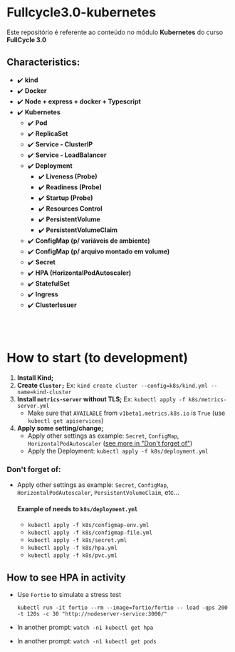 # Fullcycle3.0-kubernetes

Este repositório é referente ao conteúdo no módulo **Kubernetes** do curso **FullCycle 3.0**

## Characteristics:

- :heavy_check_mark: **kind**
- :heavy_check_mark: **Docker**
- :heavy_check_mark: **Node + express + docker + Typescript**
- :heavy_check_mark: **Kubernetes**
  - :heavy_check_mark: **Pod**
  - :heavy_check_mark: **ReplicaSet**
  - :heavy_check_mark: **Service - ClusterIP**
  - :heavy_check_mark: **Service - LoadBalancer**
  - :heavy_check_mark: **Deployment**
    - :heavy_check_mark: **Liveness (Probe)**
    - :heavy_check_mark: **Readiness (Probe)**
    - :heavy_check_mark: **Startup (Probe)**
    - :heavy_check_mark: **Resources Control**
    - :heavy_check_mark: **PersistentVolume**
    - :heavy_check_mark: **PersistentVolumeClaim**
  - :heavy_check_mark: **ConfigMap (p/ variáveis de ambiente)**
  - :heavy_check_mark: **ConfigMap (p/ arquivo montado em volume)**
  - :heavy_check_mark: **Secret**
  - :heavy_check_mark: **HPA (HorizontalPodAutoscaler)**
  - :heavy_check_mark: **StatefulSet**
  - :heavy_check_mark: **Ingress**
  - :heavy_check_mark: **ClusterIssuer**

<br /> <br />

# How to start (to development)

1. **Install Kind;**
2. **Create `Cluster;`** Ex: `kind create cluster --config=k8s/kind.yml --name=kind-cluster`
3. **Install `metrics-server` without TLS;** Ex: `kubectl apply -f k8s/metrics-server.yml`
   - Make sure that `AVAILABLE` from `v1beta1.metrics.k8s.io` is `True` (use `kubectl get apiservices`)
4. **Apply some setting/change;**
   - Apply other settings as example: `Secret`, `ConfigMap`, `HorizontalPodAutoscaler` ([see more in "Don't forget of"](https://github.com/henriqueholtz/fullcycle3.0-kubernetes#dont-forget-of))
   - Apply the Deployment: `kubectl apply -f k8s/deployment.yml`

### Don't forget of:

- Apply other settings as example: `Secret`, `ConfigMap`, `HorizontalPodAutoscaler`, `PersistentVolumeClaim`, etc...
  #### Example of needs to `k8s/deployment.yml`
  - `kubectl apply -f k8s/configmap-env.yml`
  - `kubectl apply -f k8s/configmap-file.yml`
  - `kubectl apply -f k8s/secret.yml`
  - `kubectl apply -f k8s/hpa.yml`
  - `kubectl apply -f k8s/pvc.yml`

## How to see HPA in activity

- Use `Fortio` to simulate a stress test

  ```
  kubectl run -it fortio --rm --image=fortio/fortio -- load -qps 200 -t 120s -c 30 "http://nodeserver-service:3000/"
  ```

- In another prompt: `watch -n1 kubectl get hpa`
- In another prompt: `watch -n1 kubectl get pods`
